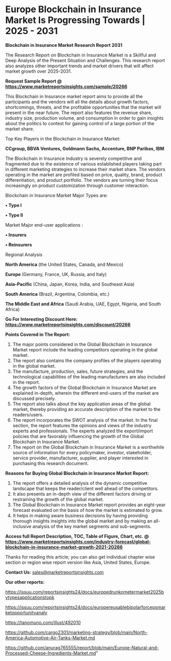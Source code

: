 # Europe Blockchain in Insurance Market Is Progressing Towards | 2025 - 2031

<strong>Blockchain in Insurance Market Research Report 2031</strong>

The Research Report on Blockchain in Insurance Market is a Skillful and Deep Analysis of the Present Situation and Challenges. This research report also analyzes other important trends and market drivers that will affect market growth over 2025-2031.

<strong>Request Sample Report @ <a href=https://www.marketreportsinsights.com/sample/20266>https://www.marketreportsinsights.com/sample/20266</a></strong>

This Blockchain in Insurance market report aims to provide all the participants and the vendors will all the details about growth factors, shortcomings, threats, and the profitable opportunities that the market will present in the near future. The report also features the revenue share, industry size, production volume, and consumption in order to gain insights about the politics to contest for gaining control of a large portion of the market share.

Top Key Players in the Blockchain in Insurance Market:

<strong>CCgroup, BBVA Ventures, Goldmann Sachs, Accenture, BNP Paribas, IBM</strong>

The Blockchain in Insurance Industry is severely competitive and fragmented due to the existence of various established players taking part in different marketing strategies to increase their market share. The vendors operating in the market are profiled based on price, quality, brand, product differentiation, and product portfolio. The vendors are turning their focus increasingly on product customization through customer interaction.

Blockchain in Insurance Market Major Types are:

<strong>• Type I

• Type II</strong>

Market Major end-user applications :

<strong>• Insurers

• Reinsurers</strong>

Regional Analysis

</u><strong><b>North America</b></strong> (the United States, Canada, and Mexico)

<strong><b>Europe </b></strong>(Germany, France, UK, Russia, and Italy)

<strong><b>Asia-Pacific</b></strong> (China, Japan, Korea, India, and Southeast Asia)

<strong><b>South America</b></strong> (Brazil, Argentina, Colombia, etc.)

<strong><b>The Middle East and Africa</b></strong> (Saudi Arabia, UAE, Egypt, Nigeria, and South Africa)

<strong>Go For Interesting Discount Here: <a href=https://www.marketreportsinsights.com/discount/20266>https://www.marketreportsinsights.com/discount/20266</a></strong>

<strong>Points Covered in The Report:</strong>
<ol>
  <li>The major points considered in the Global Blockchain in Insurance Market report include the leading competitors operating in the global market.</li>
  <li>The report also contains the company profiles of the players operating in the global market.</li>
  <li>The manufacture, production, sales, future strategies, and the technological capabilities of the leading manufacturers are also included in the report.</li>
  <li>The growth factors of the Global Blockchain in Insurance Market are explained in-depth, wherein the different end-users of the market are discussed precisely.</li>
  <li>The report also talks about the key application areas of the global market, thereby providing an accurate description of the market to the readers/users.</li>
  <li>The report incorporates the SWOT analysis of the market. In the final section, the report features the opinions and views of the industry experts and professionals. The experts analyzed the export/import policies that are favorably influencing the growth of the Global Blockchain in Insurance Market.</li>
  <li>The report on the Global Blockchain in Insurance Market is a worthwhile source of information for every policymaker, investor, stakeholder, service provider, manufacturer, supplier, and player interested in purchasing this research document.</li>
</ol>
<strong>Reasons for Buying Global Blockchain in Insurance Market Report:</strong>

<ol>
  <li>The report offers a detailed analysis of the dynamic competitive landscape that keeps the reader/client well ahead of the competitors.</li>
  <li>It also presents an in-depth view of the different factors driving or restraining the growth of the global market.</li>
  <li>The Global Blockchain in Insurance Market report provides an eight-year forecast evaluated on the basis of how the market is estimated to grow.</li>
  <li>It helps in making aware business decisions by having providing thorough insights insights into the global market and by making an all-inclusive analysis of the key market segments and sub-segments.</li>
</ol>
<strong>Access full Report Description, TOC, Table of Figure, Chart, etc. @ <a href=https://www.marketreportsinsights.com/industry-forecast/global-blockchain-in-insurance-market-growth-2021-20266>https://www.marketreportsinsights.com/industry-forecast/global-blockchain-in-insurance-market-growth-2021-20266</a></strong>


Thanks for reading this article; you can also get individual chapter wise section or region wise report version like Asia, United States, Europe.

<strong>Contact Us:</strong>
sales@marketreportsinsights.com

<strong>Our other reports:</strong>

<a href=https://issuu.com/reportsinsights24/docs/europedrunkometermarket2025bytypesapplicationstopk>https://issuu.com/reportsinsights24/docs/europedrunkometermarket2025bytypesapplicationstopk</a>

<a href=https://issuu.com/reportsinsights24/docs/europereusablebipolarforcepsmarketopportunityanaly>https://issuu.com/reportsinsights24/docs/europereusablebipolarforcepsmarketopportunityanaly</a>

<a href=https://tanomuno.com/illust/492010>https://tanomuno.com/illust/492010</a>

<a href=https://github.com/cargo2301/marketing-strategy/blob/main/North-America-Automotive-Air-Tanks-Market.md>https://github.com/cargo2301/marketing-strategy/blob/main/North-America-Automotive-Air-Tanks-Market.md</a>

<a href=https://github.com/anurag765555/report/blob/main/Europe-Natural-and-Processed-Cheese-Ingredients-Market.md>https://github.com/anurag765555/report/blob/main/Europe-Natural-and-Processed-Cheese-Ingredients-Market.md</a>"
